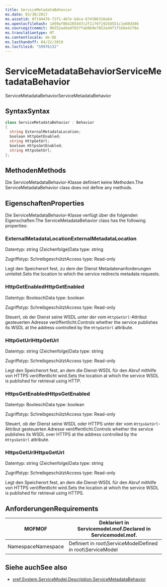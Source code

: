 ```yaml
---
title: ServiceMetadataBehavior
ms.date: 03/30/2017
ms.assetid: 0f194476-72f1-467e-bdce-674306316e64
ms.openlocfilehash: 1d99af064205447c2f11f6f19258551c1e88d386
ms.sourcegitcommit: 9b552addadfb57fab0b9e7852ed4f1f1b8a42f8e
ms.translationtype: HT
ms.contentlocale: de-DE
ms.lasthandoff: 04/22/2019
ms.locfileid: "59976132"
---
```

# <a name="servicemetadatabehavior"></a><span data-ttu-id="da53b-102">ServiceMetadataBehavior</span><span class="sxs-lookup"><span data-stu-id="da53b-102">ServiceMetadataBehavior</span></span>
<span data-ttu-id="da53b-103">ServiceMetadataBehavior</span><span class="sxs-lookup"><span data-stu-id="da53b-103">ServiceMetadataBehavior</span></span>  
  
## <a name="syntax"></a><span data-ttu-id="da53b-104">Syntax</span><span class="sxs-lookup"><span data-stu-id="da53b-104">Syntax</span></span>  
  
```csharp
class ServiceMetadataBehavior : Behavior  
{  
  string ExternalMetadataLocation;  
  boolean HttpGetEnabled;  
  string HttpGetUrl;  
  boolean HttpsGetEnabled;  
  string HttpsGetUrl;  
};  
```  
  
## <a name="methods"></a><span data-ttu-id="da53b-105">Methoden</span><span class="sxs-lookup"><span data-stu-id="da53b-105">Methods</span></span>  
 <span data-ttu-id="da53b-106">Die ServiceMetadataBehavior-Klasse definiert keine Methoden.</span><span class="sxs-lookup"><span data-stu-id="da53b-106">The ServiceMetadataBehavior class does not define any methods.</span></span>  
  
## <a name="properties"></a><span data-ttu-id="da53b-107">Eigenschaften</span><span class="sxs-lookup"><span data-stu-id="da53b-107">Properties</span></span>  
 <span data-ttu-id="da53b-108">Die ServiceMetadataBehavior-Klasse verfügt über die folgenden Eigenschaften:</span><span class="sxs-lookup"><span data-stu-id="da53b-108">The ServiceMetadataBehavior class has the following properties:</span></span>  
  
### <a name="externalmetadatalocation"></a><span data-ttu-id="da53b-109">ExternalMetadataLocation</span><span class="sxs-lookup"><span data-stu-id="da53b-109">ExternalMetadataLocation</span></span>  
 <span data-ttu-id="da53b-110">Datentyp: string (Zeichenfolge)</span><span class="sxs-lookup"><span data-stu-id="da53b-110">Data type: string</span></span>  
  
 <span data-ttu-id="da53b-111">Zugriffstyp: Schreibgeschützt</span><span class="sxs-lookup"><span data-stu-id="da53b-111">Access type: Read-only</span></span>  
  
 <span data-ttu-id="da53b-112">Legt den Speicherort fest, zu dem der Dienst Metadatenanforderungen umleitet.</span><span class="sxs-lookup"><span data-stu-id="da53b-112">Sets the location to which the service redirects metadata requests.</span></span>  
  
### <a name="httpgetenabled"></a><span data-ttu-id="da53b-113">HttpGetEnabled</span><span class="sxs-lookup"><span data-stu-id="da53b-113">HttpGetEnabled</span></span>  
 <span data-ttu-id="da53b-114">Datentyp: Boolesch</span><span class="sxs-lookup"><span data-stu-id="da53b-114">Data type: boolean</span></span>  
  
 <span data-ttu-id="da53b-115">Zugriffstyp: Schreibgeschützt</span><span class="sxs-lookup"><span data-stu-id="da53b-115">Access type: Read-only</span></span>  
  
 <span data-ttu-id="da53b-116">Steuert, ob der Dienst seine WSDL unter der vom `HttpGetUrl`-Attribut gesteuerten Adresse veröffentlicht.</span><span class="sxs-lookup"><span data-stu-id="da53b-116">Controls whether the service publishes its WSDL at the address controlled by the `HttpGetUrl` attribute.</span></span>  
  
### <a name="httpgeturl"></a><span data-ttu-id="da53b-117">HttpGetUrl</span><span class="sxs-lookup"><span data-stu-id="da53b-117">HttpGetUrl</span></span>  
 <span data-ttu-id="da53b-118">Datentyp: string (Zeichenfolge)</span><span class="sxs-lookup"><span data-stu-id="da53b-118">Data type: string</span></span>  
  
 <span data-ttu-id="da53b-119">Zugriffstyp: Schreibgeschützt</span><span class="sxs-lookup"><span data-stu-id="da53b-119">Access type: Read-only</span></span>  
  
 <span data-ttu-id="da53b-120">Legt den Speicherort fest, an dem die Dienst-WSDL für den Abruf mithilfe von HTTPS veröffentlicht wird.</span><span class="sxs-lookup"><span data-stu-id="da53b-120">Sets the location at which the service WSDL is published for retrieval using HTTP.</span></span>  
  
### <a name="httpsgetenabled"></a><span data-ttu-id="da53b-121">HttpsGetEnabled</span><span class="sxs-lookup"><span data-stu-id="da53b-121">HttpsGetEnabled</span></span>  
 <span data-ttu-id="da53b-122">Datentyp: Boolesch</span><span class="sxs-lookup"><span data-stu-id="da53b-122">Data type: boolean</span></span>  
  
 <span data-ttu-id="da53b-123">Zugriffstyp: Schreibgeschützt</span><span class="sxs-lookup"><span data-stu-id="da53b-123">Access type: Read-only</span></span>  
  
 <span data-ttu-id="da53b-124">Steuert, ob der Dienst seine WSDL oder HTTPS unter der vom `HttpsGetUrl`-Attribut gesteuerten Adresse veröffentlicht.</span><span class="sxs-lookup"><span data-stu-id="da53b-124">Controls whether the service publishes its WSDL over HTTPS at the address controlled by the `HttpsGetUrl` attribute.</span></span>  
  
### <a name="httpsgeturl"></a><span data-ttu-id="da53b-125">HttpsGetUrl</span><span class="sxs-lookup"><span data-stu-id="da53b-125">HttpsGetUrl</span></span>  
 <span data-ttu-id="da53b-126">Datentyp: string (Zeichenfolge)</span><span class="sxs-lookup"><span data-stu-id="da53b-126">Data type: string</span></span>  
  
 <span data-ttu-id="da53b-127">Zugriffstyp: Schreibgeschützt</span><span class="sxs-lookup"><span data-stu-id="da53b-127">Access type: Read-only</span></span>  
  
 <span data-ttu-id="da53b-128">Legt den Speicherort fest, an dem die Dienst-WSDL für den Abruf mithilfe von HTTPS veröffentlicht wird.</span><span class="sxs-lookup"><span data-stu-id="da53b-128">Sets the location at which the service WSDL is published for retrieval using HTTPS.</span></span>  
  
## <a name="requirements"></a><span data-ttu-id="da53b-129">Anforderungen</span><span class="sxs-lookup"><span data-stu-id="da53b-129">Requirements</span></span>  
  
|<span data-ttu-id="da53b-130">MOF</span><span class="sxs-lookup"><span data-stu-id="da53b-130">MOF</span></span>|<span data-ttu-id="da53b-131">Deklariert in Servicemodel.mof.</span><span class="sxs-lookup"><span data-stu-id="da53b-131">Declared in Servicemodel.mof.</span></span>|  
|---------|-----------------------------------|  
|<span data-ttu-id="da53b-132">Namespace</span><span class="sxs-lookup"><span data-stu-id="da53b-132">Namespace</span></span>|<span data-ttu-id="da53b-133">Definiert in root\ServiceModel</span><span class="sxs-lookup"><span data-stu-id="da53b-133">Defined in root\ServiceModel</span></span>|  
  
## <a name="see-also"></a><span data-ttu-id="da53b-134">Siehe auch</span><span class="sxs-lookup"><span data-stu-id="da53b-134">See also</span></span>

- <xref:System.ServiceModel.Description.ServiceMetadataBehavior>
